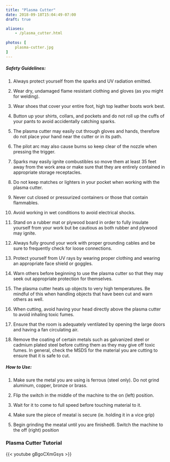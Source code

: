 ```yaml
---
title: "Plasma Cutter"
date: 2018-09-18T15:04:49-07:00
draft: true

aliases:
    - /plasma_cutter.html
    
photos: [
    plasma-cutter.jpg
]
---
```




##### Safety Guidelines:
1. Always protect yourself from the sparks and UV radiation emitted. 

2. Wear dry, undamaged flame resistant clothing and gloves (as you might for welding).

3. Wear shoes that cover your entire foot, high top leather boots work best.

4. Button up your shirts, collars, and pockets and do not roll up the cuffs of your pants to avoid accidentally catching sparks.

5. The plasma cutter may easily cut through gloves and hands, therefore do not place your hand near the cutter or in its path.

6. The pilot arc may also cause burns so keep clear of the nozzle when pressing the trigger.

7. Sparks may easily ignite combustibles so move them at least 35 feet away from the work area or make sure that they are entirely contained in appropriate storage receptacles. 

8. Do not keep matches or lighters in your pocket when working with the plasma cutter.

9. Never cut closed or pressurized containers or those that contain flammables.

10. Avoid working in wet conditions to avoid electrical shocks.

11. Stand on a rubber mat or plywood board in order to fully insulate yourself from your work but be cautious as both rubber and plywood may ignite.

12. Always fully ground your work with proper grounding cables and be sure to frequently check for loose connections.

13. Protect yourself from UV rays by wearing proper clothing and wearing an appropriate face shield or goggles.

14. Warn others before beginning to use the plasma cutter so that they may seek out appropriate protection for themselves.

15. The plasma cutter heats up objects to very high temperatures. Be mindful of this when handling objects that have been cut and warn others as well.

16. When cutting, avoid having your head directly above the plasma cutter to avoid inhaling toxic fumes.

17. Ensure that the room is adequately ventilated by opening the large doors and having a fan circulating air.

18. Remove the coating of certain metals such as galvanized steel or cadmium plated steel before cutting them as they may give off toxic fumes. In general, check the MSDS for the material you are cutting to ensure that it is safe to cut.

##### How to Use:
1. Make sure the metal you are using is ferrous (steel only). Do not grind aluminum, copper, bronze or brass.

2. Flip the switch in the middle of the machine to the on (left) position.

3. Wait for it to come to full speed before touching material to it.

4. Make sure the piece of meatal is secure (ie. holding it in a vice grip)

5. Begin grinding the meatal until you are finished6. Switch the machine to the off (right) position

### Plasma Cutter Tutorial
{{< youtube gBgoCXmGsys >}}
